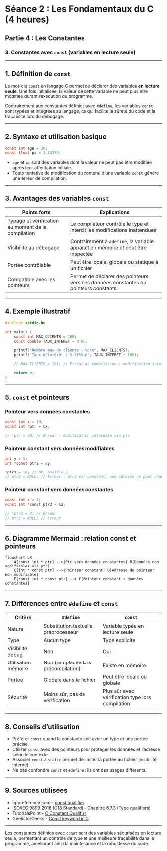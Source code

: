 # Séance 2 : Les Fondamentaux du C (4 heures)

## Partie 4 : Les Constantes

### 3. Constantes avec `const` (variables en lecture seule)

---

## 1. Définition de `const`

Le mot-clé `const` en langage C permet de déclarer des variables **en lecture seule**. Une fois initialisée, la valeur de cette variable ne peut plus être modifiée durant l’exécution du programme.

Contrairement aux constantes définies avec `#define`, les variables `const` sont typées et intégrées au langage, ce qui facilite la sûreté du code et la traçabilité lors du débogage.

---

## 2. Syntaxe et utilisation basique

```c
const int age = 30;
const float pi = 3.14159;
```

- `age` et `pi` sont des variables dont la valeur ne peut pas être modifiée après leur affectation initiale.
- Toute tentative de modification du contenu d’une variable `const` génère une erreur de compilation.

---

## 3. Avantages des variables `const`

| Points forts                       | Explications                              |
|----------------------------------|------------------------------------------|
| Typage et vérification au moment de la compilation | Le compilateur contrôle le type et interdit les modifications inattendues |
| Visibilité au débogage           | Contrairement à `#define`, la variable apparaît en mémoire et peut être inspectée |
| Portée contrôlable               | Peut être locale, globale ou statique à un fichier |
| Compatible avec les pointeurs    | Permet de déclarer des pointeurs vers des données constantes ou pointeurs constants |

---

## 4. Exemple illustratif

```c
#include <stdio.h>

int main() {
    const int MAX_CLIENTS = 100;
    const double TAUX_INTERET = 0.05;

    printf("Nombre max de clients : %d\n", MAX_CLIENTS);
    printf("Taux d'intérêt : %.2f%%\n", TAUX_INTERET * 100);

    // MAX_CLIENTS = 101; // Erreur de compilation : modification interdite

    return 0;
}
```

---

## 5. `const` et pointeurs

### Pointeur vers données constantes

```c
const int x = 10;
const int *ptr = &x;

// *ptr = 20; // Erreur : modification interdite via ptr
```

### Pointeur constant vers données modifiables

```c
int y = 5;
int *const ptr2 = &y;

*ptr2 = 10; // OK, modifie y
// ptr2 = NULL; // Erreur : ptr2 est constant, son adresse ne peut changer
```

### Pointeur constant vers données constantes

```c
const int z = 3;
const int *const ptr3 = &z;

// *ptr3 = 4; // Erreur
// ptr3 = NULL; // Erreur
```

---

## 6. Diagramme Mermaid : relation const et pointeurs

```mermaid
flowchart LR
    A[const int * ptr] -->|Ptr vers données constantes| B[Données non modifiables via ptr]
    C[int * const ptr] -->|Pointeur constant| D[Adresse du pointeur non modifiable]
    E[const int * const ptr] --> F[Pointeur constant + données constantes]
```

---

## 7. Différences entre `#define` et `const`

| Critère           | `#define`                          | `const`                              |
|-------------------|----------------------------------|------------------------------------|
| Nature            | Substitution textuelle préprocesseur | Variable typée en lecture seule    |
| Type              | Aucun type                      | Type explicite                     |
| Visibilité debug   | Non                             | Oui                               |
| Utilisation mémoire | Non (remplacée lors précompilation) | Existe en mémoire                   |
| Portée            | Globale dans le fichier           | Peut être locale ou globale         |
| Sécurité          | Moins sûr, pas de vérification    | Plus sûr avec vérification type lors compilation |

---

## 8. Conseils d’utilisation

- Préférer `const` quand la constante doit avoir un type et une portée précise.
- Utiliser `const` avec des pointeurs pour protéger les données et l’adresse selon le contexte.
- Associer `const` à `static` permet de limiter la portée au fichier (visibilité interne).
- Ne pas confondre `const` et `#define` : ils ont des usages différents.

---

## 9. Sources utilisées

- cppreference.com - [const qualifier](https://en.cppreference.com/w/c/language/const)  
- ISO/IEC 9899:2018 (C18 Standard) - Chapitre 6.7.3 (Type qualifiers)  
- TutorialsPoint - [C Constant Qualifier](https://www.tutorialspoint.com/cprogramming/c_constant.htm)  
- GeeksforGeeks - [Const keyword in C](https://www.geeksforgeeks.org/const-keyword-in-c/)  

---

Les constantes définies avec `const` sont des variables sécurisées en lecture seule, permettant un contrôle de type et une meilleure traçabilité dans le programme, améliorant ainsi la maintenance et la robustesse du code.